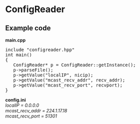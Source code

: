 # ConfigReader

## Example code 

**main.cpp**
<pre>
include "configreader.hpp" 
int main()  
{  
   ConfigReader* p = ConfigReader::getInstance();  
   p->parseFile();  
   p->getValue("localIP", nicip);  
   p->getValue("mcast_recv_addr", recv_addr);  
   p->getValue("mcast_recv_port", recvport);  
}
</pre>  
**config.ini**  
*localIP = 0.0.0.0  
mcast_recv_addr = 224.1.17.18  
mcast_recv_port = 51301*

